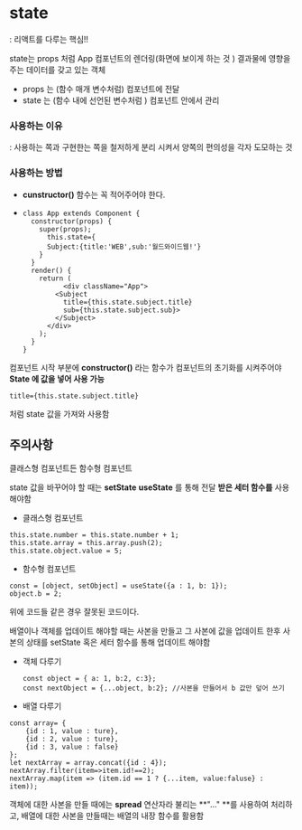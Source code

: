 # state



: 리액트를 다루는 핵심!!

state는 props 처럼 App 컴포넌트의 렌더링(화면에 보이게 하는 것 ) 결과물에 영향을 주는 데이터를 갖고 있는 객체

- props 는 (함수 매개 변수처럼) 컴포넌트에 전달
- state 는 (함수 내에 선언된 변수처럼 ) 컴포넌트 안에서 관리

### 사용하는 이유

: 사용하는 쪽과 구현한는 쪽을 철저하게 분리 시켜서 양쪽의 편의성을 각자 도모하는 것



### 사용하는 방법 

- **cunstructor()** 함수는 꼭 적어주어야 한다.

- ```
  class App extends Component {
    constructor(props) {
      super(props);
        this.state={
        Subject:{title:'WEB',sub:'월드와이드웹!'}
      }
    }
    render() {
      return (
        	<div className="App">
          <Subject 
          	title={this.state.subject.title} 
      		sub={this.state.subject.sub}>
          </Subject>
        </div>
      );
    }
  }
  
  ```

  

컴포넌트 시작 부분에 **constructor()** 라는 함수가 컴포넌트의 초기화를 시켜주어야 **State 에 값을 넣어 사용 가능**

```
title={this.state.subject.title} 
```

처럼 state 값을 가져와 사용함



## 주의사항 

클래스형 컴포넌트든 함수형 컴포넌트

state 값을 바꾸어야 할 때는 **setState**   **useState** 를 통해 전달 **받은 세터 함수를** 사용해야함

- 클래스형 컴포넌트 

```
this.state.number = this.state.number + 1;
this.state.array = this.array.push(2);
this.state.object.value = 5;
```

- 함수형 컴포넌트

```
const = [object, setObject] = useState({a : 1, b: 1});
object.b = 2;
```

위에 코드들 같은 경우 잘못된 코드이다.

배열이나 객체를 업데이트 해야할 때는 사본을 만들고 그 사본에 값을 업데이트 한후 사본의 상태를 setState 혹은 세터 함수를 통해 업데이트 해야함



- 객체 다루기

  ```
  const object = { a: 1, b:2, c:3};
  const nextObject = {...object, b:2}; //사본을 만들어서 b 값만 덮어 쓰기
  ```

- 배열 다루기

```react
const array= {
	{id : 1, value : ture},
	{id : 2, value : ture},
	{id : 3, value : false}
};
let nextArray = array.concat({id : 4});
nextArray.filter(item=>item.id!==2);
nextArray.map(item => (item.id == 1 ? {...item, value:faluse} : item));
```

객체에 대한 사본을 만들 때에는 **spread** 연산자라 불리는 **"..." **를 사용하여 처리하고, 배열에 대한 사본을 만들때는 배열의 내장 함수를 활용함